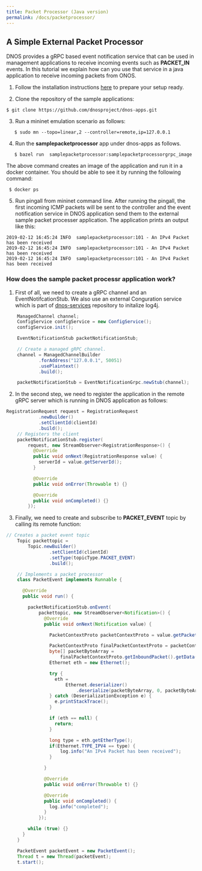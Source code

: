 ```yaml
---
title: Packet Processor (Java version)
permalink: /docs/packetprocessor/
---
```


## A Simple External Packet Processor

DNOS provides a gRPC based event notification service that can be used in management applications to receive incoming events such as **PACKET_IN** events. In this tutorial we explain how can you use that service in a java application to receive incoming packets from ONOS. 

1. Follow the installation instructions [here](https://dnosproject.github.io/docs/home/) to prepare your setup ready.

2. Clone the repository of the sample applications:
```console
$ git clone https://github.com/dnosproject/dnos-apps.git
```

3. Run a mininet emulation scenario as follows:
```console
   $ sudo mn --topo=linear,2 --controller=remote,ip=127.0.0.1
```

4. Run the **samplepacketprocessor** app under dnos-apps as follows.
```console
   $ bazel run  samplepacketprocessor:samplepacketprocessorgrpc_image 
```
The above command creates an image of the application and run it in a docker container. You should be able to see it by running the following command: 
```console
 $ docker ps
```

5. Run pingall from mininet command line. After running the pingall, the first incoming ICMP packets will be sent to the controller and the event notification service in DNOS application send them to the external sample packet processer application. The application prints an output like this:
```console
2019-02-12 16:45:24 INFO  samplepacketprocessor:101 - An IPv4 Packet has been received
2019-02-12 16:45:24 INFO  samplepacketprocessor:101 - An IPv4 Packet has been received
2019-02-12 16:45:24 INFO  samplepacketprocessor:101 - An IPv4 Packet has been received
```

### How does the sample packet processr application work?

1. First of all, we need to create a gRPC channel and an EventNotifcationStub. We also use an external Conguration service which is part of [dnos-services](https://github.com/dnosproject/dnos-services.git) repository to initalize log4j.
```java
    ManagedChannel channel;
    ConfigService configService = new ConfigService();
    configService.init();

    EventNotificationStub packetNotificationStub;

    // Create a managed gRPC channel.
    channel = ManagedChannelBuilder
            .forAddress("127.0.0.1", 50051)
            .usePlaintext()
            .build();

    packetNotificationStub = EventNotificationGrpc.newStub(channel);
```

2. In the second step, we need to register the application in the remote gRPC server which is running in DNOS application as follows: 
```java
RegistrationRequest request = RegistrationRequest
            .newBuilder()
            .setClientId(clientId)
            .build();
    // Registers the client
    packetNotificationStub.register(
        request, new StreamObserver<RegistrationResponse>() {
          @Override
          public void onNext(RegistrationResponse value) {
            serverId = value.getServerId();
          }

          @Override
          public void onError(Throwable t) {}

          @Override
          public void onCompleted() {}
        });
```

3. Finally, we need to create and subscribe to **PACKET_EVENT** topic by calling its remote function:
```java
// Creates a packet event topic
    Topic packettopic =
        Topic.newBuilder()
                .setClientId(clientId)
                .setType(topicType.PACKET_EVENT)
                .build();

    // Implements a packet processor
    class PacketEvent implements Runnable {

      @Override
      public void run() {

        packetNotificationStub.onEvent(
            packettopic, new StreamObserver<Notification>() {
              @Override
              public void onNext(Notification value) {

                PacketContextProto packetContextProto = value.getPacketContext();

                PacketContextProto finalPacketContextProto = packetContextProto;
                byte[] packetByteArray =
                    finalPacketContextProto.getInboundPacket().getData().toByteArray();
                Ethernet eth = new Ethernet();

                try {
                  eth =
                      Ethernet.deserializer()
                          .deserialize(packetByteArray, 0, packetByteArray.length);
                } catch (DeserializationException e) {
                  e.printStackTrace();
                }

                if (eth == null) {
                  return;
                }

                long type = eth.getEtherType();
                if(Ethernet.TYPE_IPV4 == type) {
                    log.info("An IPv4 Packet has been received");
                }

              }

              @Override
              public void onError(Throwable t) {}

              @Override
              public void onCompleted() {
                log.info("completed");
              }
            });

        while (true) {}
      }
    }

    PacketEvent packetEvent = new PacketEvent();
    Thread t = new Thread(packetEvent);
    t.start();
```
